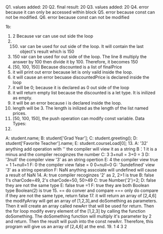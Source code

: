 Q1. values added: 20
Q2. final result: 20
Q3. values added: 20
Q4. error because it can only be accessed within block
Q5. error because const can not be modified.
Q6. error because const can not be modified


1b:   





1. 2 Because var can use out side the loop
2. 150. var can be used for out side of the loop. It will contain the last object's result which is 150
3. 150 var can be used for out side of the loop. The line 8 multiply the answer by 100 then divide it by 100. Therefore, it becomes 150
4. [50, 100, 150] Because discounted is a list of finalPrice
5. it will print out error because let is only vaild inside the loop. 
6. it will cause an error becuase discountedPrice is declared inside the loop
7. it will be 0; because it is declared as 0 out side of the loop
8. it will return empty list because the discounted is a let type. It is inilized as empty.
9. it will be an error because i is declared inside the loop. 
10. length will be 3. The length is inilized as the length of the list named prices.
11. [50, 100, 150], the push operation can modify const variable. 
Data Types: 
12. 
A: student.name;
B: student['Grad Year'];
C: student.greeting();
D: student['Favorite Teacher'].name;
E: student.courseLoad[0];
13. A: '32' anything add operation with '' the compiler will view it as a string
    B：1 it is a minus and the compiler recoginzes the number
    C: 3 3+null = 3+0 = 3
    D: '3null' the compiler view '3' as an string opertion
    E: 4 the compiler view true = 1 1+null=1
    F: 0 the compiler view false = 0 0+null=0
    G: '3undefined' view '3' as a string operation
    F: NaN anything asscoiate will undefined will cause a result of NaN
14. A: true compiler recoginzes '2' as 2, 2>1 is true
    B: false 1's charCode=49, 2's charCode=50, 50>49
    C: true Number('2')=2;
    D: false they are not the same type 
    E: false true =1 
    F: true they are both Boolean type Boolean(2) is true
15. == do conver and compare
    === only do compare if they are not the same type, return false
17. it will return an array of [2,4,6]
    the modifyArray will get an array of [1,2,3],and doSomething as parameters. Then it will create an array called newArr that will be used for return. Then the for loop modify every element of the [1,2,3] by calling the function doSomething. The doSomething function will multiply it's parameter by 2 and return. Then the reuslt will push into the const newArr. Therefore, this program will give us an array of [2,4,6] at the end. 
19. 1
    4
    3
    2
